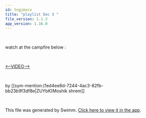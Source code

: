 ```yaml
---
id: tngjmzcv
title: "playlist Doc 3 "
file_version: 1.1.3
app_version: 1.16.0
---
```


<br/>

watch at the campfire below :

<br/>

[<--VIDEO-->](https://www.youtube.com/watch?v=qsOUv9EzKsg)

<br/>

by [[sym-mention:(1ed4ee8d-7244-4ac3-82fb-bb23b9f3df8e|ZUYbK)Moshik shrem]]

<br/>

This file was generated by Swimm. [Click here to view it in the app](https://swimm-web-app.web.app/repos/Z2l0aHViJTNBJTNBZWNvbW0lM0ElM0Ftb3NoaWtzd2ltbQ==/docs/tngjmzcv).
